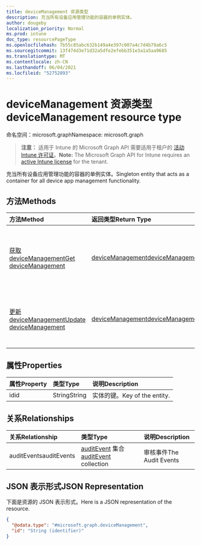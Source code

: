 ```yaml
---
title: deviceManagement 资源类型
description: 充当所有设备应用管理功能的容器的单例实体。
author: dougeby
localization_priority: Normal
ms.prod: intune
doc_type: resourcePageType
ms.openlocfilehash: 7b55c85abc632b149a4e397c007a4c7d4b79a6c5
ms.sourcegitcommit: 13f474d3e71d32a5dfe2efebb351e3a1a5aa9685
ms.translationtype: MT
ms.contentlocale: zh-CN
ms.lasthandoff: 06/04/2021
ms.locfileid: "52752893"
---
```

# <a name="devicemanagement-resource-type"></a><span data-ttu-id="4b31d-103">deviceManagement 资源类型</span><span class="sxs-lookup"><span data-stu-id="4b31d-103">deviceManagement resource type</span></span>

<span data-ttu-id="4b31d-104">命名空间：microsoft.graph</span><span class="sxs-lookup"><span data-stu-id="4b31d-104">Namespace: microsoft.graph</span></span>

> <span data-ttu-id="4b31d-105">**注意：** 适用于 Intune 的 Microsoft Graph API 需要适用于租户的 [活动 Intune 许可证](https://go.microsoft.com/fwlink/?linkid=839381)。</span><span class="sxs-lookup"><span data-stu-id="4b31d-105">**Note:** The Microsoft Graph API for Intune requires an [active Intune license](https://go.microsoft.com/fwlink/?linkid=839381) for the tenant.</span></span>

<span data-ttu-id="4b31d-106">充当所有设备应用管理功能的容器的单例实体。</span><span class="sxs-lookup"><span data-stu-id="4b31d-106">Singleton entity that acts as a container for all device app management functionality.</span></span>

## <a name="methods"></a><span data-ttu-id="4b31d-107">方法</span><span class="sxs-lookup"><span data-stu-id="4b31d-107">Methods</span></span>
|<span data-ttu-id="4b31d-108">方法</span><span class="sxs-lookup"><span data-stu-id="4b31d-108">Method</span></span>|<span data-ttu-id="4b31d-109">返回类型</span><span class="sxs-lookup"><span data-stu-id="4b31d-109">Return Type</span></span>|<span data-ttu-id="4b31d-110">说明</span><span class="sxs-lookup"><span data-stu-id="4b31d-110">Description</span></span>|
|:---|:---|:---|
|[<span data-ttu-id="4b31d-111">获取 deviceManagement</span><span class="sxs-lookup"><span data-stu-id="4b31d-111">Get deviceManagement</span></span>](../api/intune-auditing-devicemanagement-get.md)|[<span data-ttu-id="4b31d-112">deviceManagement</span><span class="sxs-lookup"><span data-stu-id="4b31d-112">deviceManagement</span></span>](../resources/intune-auditing-devicemanagement.md)|<span data-ttu-id="4b31d-113">读取 [deviceManagement](../resources/intune-auditing-devicemanagement.md) 对象的属性和关系。</span><span class="sxs-lookup"><span data-stu-id="4b31d-113">Read properties and relationships of the [deviceManagement](../resources/intune-auditing-devicemanagement.md) object.</span></span>|
|[<span data-ttu-id="4b31d-114">更新 deviceManagement</span><span class="sxs-lookup"><span data-stu-id="4b31d-114">Update deviceManagement</span></span>](../api/intune-auditing-devicemanagement-update.md)|[<span data-ttu-id="4b31d-115">deviceManagement</span><span class="sxs-lookup"><span data-stu-id="4b31d-115">deviceManagement</span></span>](../resources/intune-auditing-devicemanagement.md)|<span data-ttu-id="4b31d-116">更新 [deviceManagement](../resources/intune-auditing-devicemanagement.md) 对象的属性。</span><span class="sxs-lookup"><span data-stu-id="4b31d-116">Update the properties of a [deviceManagement](../resources/intune-auditing-devicemanagement.md) object.</span></span>|

## <a name="properties"></a><span data-ttu-id="4b31d-117">属性</span><span class="sxs-lookup"><span data-stu-id="4b31d-117">Properties</span></span>
|<span data-ttu-id="4b31d-118">属性</span><span class="sxs-lookup"><span data-stu-id="4b31d-118">Property</span></span>|<span data-ttu-id="4b31d-119">类型</span><span class="sxs-lookup"><span data-stu-id="4b31d-119">Type</span></span>|<span data-ttu-id="4b31d-120">说明</span><span class="sxs-lookup"><span data-stu-id="4b31d-120">Description</span></span>|
|:---|:---|:---|
|<span data-ttu-id="4b31d-121">id</span><span class="sxs-lookup"><span data-stu-id="4b31d-121">id</span></span>|<span data-ttu-id="4b31d-122">String</span><span class="sxs-lookup"><span data-stu-id="4b31d-122">String</span></span>|<span data-ttu-id="4b31d-123">实体的键。</span><span class="sxs-lookup"><span data-stu-id="4b31d-123">Key of the entity.</span></span>|

## <a name="relationships"></a><span data-ttu-id="4b31d-124">关系</span><span class="sxs-lookup"><span data-stu-id="4b31d-124">Relationships</span></span>
|<span data-ttu-id="4b31d-125">关系</span><span class="sxs-lookup"><span data-stu-id="4b31d-125">Relationship</span></span>|<span data-ttu-id="4b31d-126">类型</span><span class="sxs-lookup"><span data-stu-id="4b31d-126">Type</span></span>|<span data-ttu-id="4b31d-127">说明</span><span class="sxs-lookup"><span data-stu-id="4b31d-127">Description</span></span>|
|:---|:---|:---|
|<span data-ttu-id="4b31d-128">auditEvents</span><span class="sxs-lookup"><span data-stu-id="4b31d-128">auditEvents</span></span>|<span data-ttu-id="4b31d-129">[auditEvent](../resources/intune-auditing-auditevent.md) 集合</span><span class="sxs-lookup"><span data-stu-id="4b31d-129">[auditEvent](../resources/intune-auditing-auditevent.md) collection</span></span>|<span data-ttu-id="4b31d-130">审核事件</span><span class="sxs-lookup"><span data-stu-id="4b31d-130">The Audit Events</span></span>|

## <a name="json-representation"></a><span data-ttu-id="4b31d-131">JSON 表示形式</span><span class="sxs-lookup"><span data-stu-id="4b31d-131">JSON Representation</span></span>
<span data-ttu-id="4b31d-132">下面是资源的 JSON 表示形式。</span><span class="sxs-lookup"><span data-stu-id="4b31d-132">Here is a JSON representation of the resource.</span></span>
<!-- {
  "blockType": "resource",
  "keyProperty": "id",
  "@odata.type": "microsoft.graph.deviceManagement"
}
-->
``` json
{
  "@odata.type": "#microsoft.graph.deviceManagement",
  "id": "String (identifier)"
}
```




